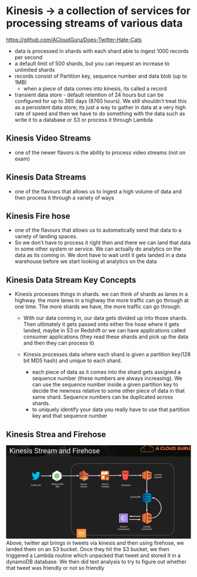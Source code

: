 # Kinesis -> a collection of services for processing streams of various data

https://github.com/ACloudGuru/Does-Twitter-Hate-Cats

- data is processed in shards with each shard able to ingest 1000 records per second
- a default limit of 500 shards, but you can request an increase to unlimited shards
- records consist of Partition key, sequence number and data blob (up to 1MB)
    - when a piece of data comes into kinesis, its called a record 
- transient data store - default retention of 24 hours but can be configured for up to 365 days (8760 hours). We still shouldn't treat this as a persistent data store; its just a way to gather in data at a very high rate of speed and then we have to do something with the data such as write it to a database or S3 or process it through Lambda

## Kinesis Video Streams
- one of the newer flavors is the ability to process video streams (not on exam)

## Kinesis Data Streams
- one of the flavours that allows us to ingest a high volume of data and then process it through a variety of ways

## Kinesis Fire hose
- one of the flavours that allows us to automatically send that data to a variety of landing spaces. 
- So we don't have to process it right then and there we can land that data in some other system or service. We can actually do analytics on the data as its coming in. We dont have to wait until it gets landed in a data warehouse before we start looking at analytics on the data

## Kinesis Data Stream Key Concepts
- Kinesis processes things in shards. we can think of shards as lanes in a highway. the more lanes in a highway the more traffic can go through at one time. The more shards we have, the more traffic can go through. 
    - With our data coming in, our data gets divided up into those shards. Then ultimately it gets passed onto either fire hose where it gets landed, maybe in S3 or Redshift or we can have applications called consumer applications (they read these shards and pick up the data and then they can process it)

    - Kinesis processes data where each shard is given a partition key(128 bit MD5 hash) and unique to each shard.
        - each piece of data as it comes into the shard gets assigned a sequence number (these numbers are always increasing). We can use the sequence number inside a given partition key to decide the newness relative to some other piece of data in that same shard. Sequence numbers can be duplicated across shards.
        - to uniquely identify your data you really have to use that partition key and that sequence number

## Kinesis Strea and Firehose
![alt text](kinesis_stream_&_firehose.png)
Above,
twitter api brings in tweets via kinesis and then using firehose, we landed them on an S3 bucket. Once they hit the S3 bucket, we then triggered a Lambda routine which unpacked that tweet and stored it in a dynamoDB database. We then did text analysis to try to figure out whether that tweet was friendly or not so friendly
